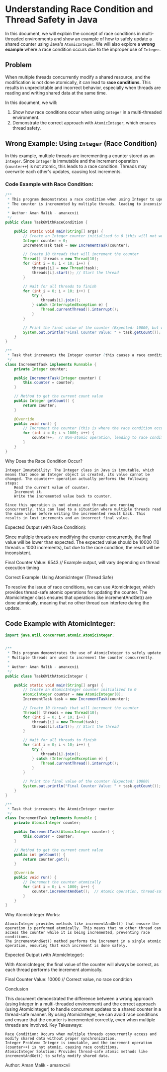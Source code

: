 # Understanding Race Condition and Thread Safety in Java

In this document, we will explain the concept of race conditions in multi-threaded environments and show an example of how to safely update a shared counter using Java's `AtomicInteger`. We will also explore a **wrong example** where a race condition occurs due to the improper use of `Integer`.

## Problem

When multiple threads concurrently modify a shared resource, and the modification is not done atomically, it can lead to **race conditions**. This results in unpredictable and incorrect behavior, especially when threads are reading and writing shared data at the same time.

In this document, we will:

1. Show how race conditions occur when using `Integer` in a multi-threaded environment.
2. Demonstrate the correct approach with `AtomicInteger`, which ensures thread safety.

## Wrong Example: Using `Integer` (Race Condition)

In this example, multiple threads are incrementing a counter stored as an `Integer`. Since `Integer` is immutable and the increment operation (`counter++`) is not atomic, this leads to a race condition. Threads may overwrite each other's updates, causing lost increments.

### Code Example with Race Condition:

```java
/**
 * This program demonstrates a race condition when using Integer to update a counter in a multi-threaded environment.
 * The counter is incremented by multiple threads, leading to inconsistent and incorrect results due to the race condition.
 * 
 * Author: Aman Malik - amanxcvii
 */
public class Task6WithRaceCondition {

    public static void main(String[] args) {
        // Create an Integer counter initialized to 0 (this will not work as expected in multi-threaded environment)
        Integer counter = 0;
        IncrementTask task = new IncrementTask(counter);

        // Create 10 threads that will increment the counter
        Thread[] threads = new Thread[10];
        for (int i = 0; i < 10; i++) {
            threads[i] = new Thread(task);
            threads[i].start(); // Start the thread
        }

        // Wait for all threads to finish
        for (int i = 0; i < 10; i++) {
            try {
                threads[i].join();
            } catch (InterruptedException e) {
                Thread.currentThread().interrupt();
            }
        }

        // Print the final value of the counter (Expected: 10000, but will be incorrect due to race condition)
        System.out.println("Final Counter Value: " + task.getCount());
    }
}

/**
 * Task that increments the Integer counter (this causes a race condition)
 */
class IncrementTask implements Runnable {
    private Integer counter;

    public IncrementTask(Integer counter) {
        this.counter = counter;
    }

    // Method to get the current count value
    public Integer getCount() {
        return counter;
    }

    @Override
    public void run() {
        // Increment the counter (this is where the race condition occurs)
        for (int i = 0; i < 1000; i++) {
            counter++;  // Non-atomic operation, leading to race condition
        }
    }
}
```

Why Does the Race Condition Occur?

    Integer Immutability: The Integer class in Java is immutable, which means that once an Integer object is created, its value cannot be changed. The counter++ operation actually performs the following steps:
        Read the current value of counter.
        Increment it.
        Write the incremented value back to counter.

    Since this operation is not atomic and threads are running concurrently, this can lead to a situation where multiple threads read the same value before writing the incremented result back. This results in lost increments and an incorrect final value.

Expected Output (with Race Condition):

Since multiple threads are modifying the counter concurrently, the final value will be lower than expected. The expected value should be 10000 (10 threads × 1000 increments), but due to the race condition, the result will be inconsistent.

Final Counter Value: 6543  // Example output, will vary depending on thread execution timing

Correct Example: Using AtomicInteger (Thread Safe)

To resolve the issue of race conditions, we can use AtomicInteger, which provides thread-safe atomic operations for updating the counter. The AtomicInteger class ensures that operations like incrementAndGet() are done atomically, meaning that no other thread can interfere during the update.

## Code Example with AtomicInteger:

```java
import java.util.concurrent.atomic.AtomicInteger;


/**
 * This program demonstrates the use of AtomicInteger to safely update a counter in a thread-safe manner.
 * Multiple threads are used to increment the counter concurrently.
 * 
 * Author: Aman Malik - amanxcvii
 */
public class Task6WithAtomicInteger {

    public static void main(String[] args) {
        // Create an AtomicInteger counter initialized to 0
        AtomicInteger counter = new AtomicInteger(0);
        IncrementTask task = new IncrementTask(counter);

        // Create 10 threads that will increment the counter
        Thread[] threads = new Thread[10];
        for (int i = 0; i < 10; i++) {
            threads[i] = new Thread(task);
            threads[i].start(); // Start the thread
        }

        // Wait for all threads to finish
        for (int i = 0; i < 10; i++) {
            try {
                threads[i].join();
            } catch (InterruptedException e) {
                Thread.currentThread().interrupt();
            }
        }

        // Print the final value of the counter (Expected: 10000)
        System.out.println("Final Counter Value: " + task.getCount());
    }
}

/**
 * Task that increments the AtomicInteger counter
 */
class IncrementTask implements Runnable {
    private AtomicInteger counter;

    public IncrementTask(AtomicInteger counter) {
        this.counter = counter;
    }

    // Method to get the current count value
    public int getCount() {
        return counter.get();
    }

    @Override
    public void run() {
        // Increment the counter atomically
        for (int i = 0; i < 1000; i++) {
            counter.incrementAndGet();  // Atomic operation, thread-safe
        }
    }
}
```
Why AtomicInteger Works:

    AtomicInteger provides methods like incrementAndGet() that ensure the operation is performed atomically. This means that no other thread can access the counter while it is being incremented, preventing race conditions.
    The incrementAndGet() method performs the increment in a single atomic operation, ensuring that each increment is done safely.

Expected Output (with AtomicInteger):

With AtomicInteger, the final value of the counter will always be correct, as each thread performs the increment atomically.

Final Counter Value: 10000  // Correct value, no race condition

Conclusion

This document demonstrated the difference between a wrong approach (using Integer in a multi-threaded environment) and the correct approach (using AtomicInteger) to handle concurrent updates to a shared counter in a thread-safe manner. By using AtomicInteger, we can avoid race conditions and ensure that the counter is incremented correctly, even when multiple threads are involved.
Key Takeaways:

    Race Condition: Occurs when multiple threads concurrently access and modify shared data without proper synchronization.
    Integer Problem: Integer is immutable, and the increment operation (counter++) is not atomic, causing race conditions.
    AtomicInteger Solution: Provides thread-safe atomic methods like incrementAndGet() to safely modify shared data.

Author: Aman Malik - amanxcvii

